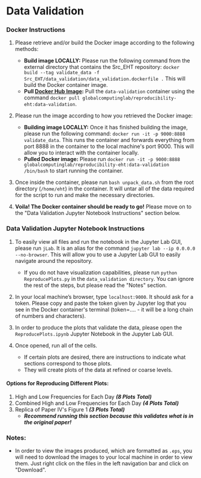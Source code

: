 # Data Validation

### Docker Instructions
1. Please retrieve and/or build the Docker image according to the following methods:
   * **Build image LOCALLY:** Please run the following command from the external directory that contains the Src_EHT repository: `docker build --tag validate_data -f Src_EHT/data_validation/data_validation.dockerfile .` This will build the Docker container image.
   * **Pull [Docker Hub Image](https://hub.docker.com/r/globalcomputinglab/reproducibility-eht/tags):** Pull the `data-validation` container using the command `docker pull globalcomputinglab/reproducibility-eht:data-validation`.

2. Please run the image according to how you retrieved the Docker image:
   * **Building image LOCALLY:** Once it has finished building the image, please run the following command: `docker run -it -p 9000:8888 validate_data`. This runs the container and forwards everything from port 8888 in the container to the local machine's port 9000. This will allow you to interact with the container locally.
   * **Pulled Docker image:** Please run `docker run -it -p 9000:8888 globalcomputinglab/reproducibility-eht:data-validation /bin/bash` to start running the container.

3. Once inside the container, please run `bash unpack_data.sh` from the root directory (`/home/eht`) in the container. It will untar all of the data required for the script to run and make the necessary directories.

4. **Voila! The Docker container should be ready to go!** Please move on to the "Data Validation Jupyter Notebook Instructions" section below.



### Data Validation Jupyter Notebook Instructions
1. To easily view all files and run the notebook in the Jupyter Lab GUI, please run `jLab`. It is an alias for the command `jupyter lab --ip 0.0.0.0 --no-browser`. This will allow you to use a Jupyter Lab GUI to easily navigate around the repository.
   * If you do not have visualization capabilities, please run `python ReproducePlots.py` in the `data_validation directory`. You can ignore the rest of the steps, but please read the "Notes" section. 

2. In your local machine’s browser, type `localhost:9000`. It should ask for a token. Please copy and paste the token given by Jupyter log that you see in the Docker container's terminal (token=…. - it will be a long chain of numbers and characters).

3. In order to produce the plots that validate the data, please open the `ReproducePlots.ipynb` Jupyter Notebook in the Jupyter Lab GUI. 

4. Once opened, run all of the cells.
   - If certain plots are desired, there are instructions to indicate what sections correspond to those plots. 
   - They will create plots of the data at refined or coarse levels.

#### Options for Reproducing Different Plots:
1. High and Low Frequencies for Each Day _**(8 Plots Total)**_
2. Combined High and Low Frequencies for Each Day _**(4 Plots Total)**_
3. Replica of Paper IV's Figure 1 _**(3 Plots Total)**_
   - _**Recommend running this section because this validates what is in the original paper!**_
   
   
  
### Notes:
* In order to view the images produced, which are formatted as `.eps`, you will need to download the images to your local machine in order to view them. Just right click on the files in the left navigation bar and click on "Download".
